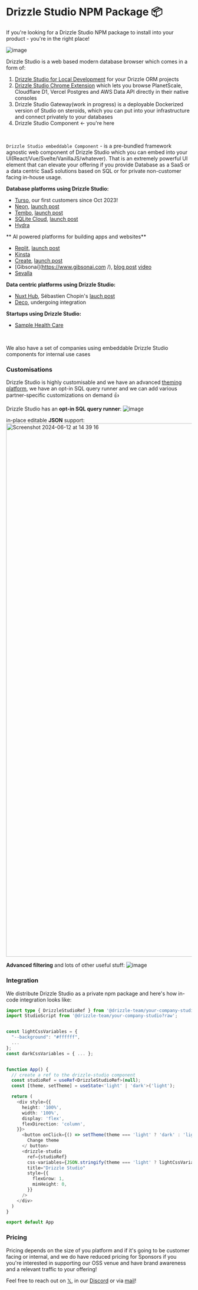 # Drizzle Studio NPM Package 📦
If you're looking for a Drizzle Studio NPM package to install into your product - you're in the right place!
<br>

![image](https://github.com/drizzle-team/drizzle-studio-npm/assets/4045375/9ac739e0-ec3d-4902-840d-abb3b71e3f17)

  
Drizzle Studio is a web based modern database browser which comes in a form of:
  1. [Drizzle Studio for Local Development](https://orm.drizzle.team/drizzle-studio/overview) for your Drizzle ORM projects
  2. [Drizzle Studio Chrome Extension](https://driz.link/extension) which lets you browse PlanetScale, Cloudflare D1, Vercel Postgres and AWS Data API directly in their native consoles
  3. Drizzle Studio Gateway(work in progress) is a deployable Dockerized version of Studio on steroids, which you can put into your infrastructure and connect privately to your databases
  4. Drizzle Studio Component <- you're here
  

<br>

`Drizzle Studio embeddable Component` - is a pre-bundled framework agnostic web component of Drizzle Studio which you can embed into your UI(React/Vue/Svelte/VanillaJS/whatever). That is an extremely powerful UI element that can elevate your offering if you provide Database as a SaaS or a data centric SaaS solutions based on SQL or for private non-customer facing in-house usage.  
  
**Database platforms using Drizzle Studio:**
- [Turso](https://turso.tech), our first customers since Oct 2023!
- [Neon](https://neon.tech), [launch post](https://neon.tech/docs/changelog/2024-05-24)
- [Tembo](https://tembo.io), [launch post](https://tembo.io/blog/announcing-sql-editor)
- [SQLite Cloud](https://sqlitecloud.io/), [launch post](https://blog.sqlitecloud.io/release-notes-introducing-database-studio-in-sqlite-cloud)
- [Hydra](https://www.hydra.so/)

** AI powered platforms for building apps and websites**
- [Replit](https://repl.it), [launch post](https://blog.replit.com/database-editor)
- [Kinsta](https://kinsta.com/)
- [Create](https://create.xyz), [launch post](https://x.com/create_xyz/status/1889479526499098830)
- [Gibsonai](https://www.gibsonai.com /), [blog post](https://www.gibsonai.com/blog/announcing-gibsonai-2-0-your-database-supercharged) [video](https://www.youtube.com/watch?v=87g5tL3SWhI)
- [Sevalla](https://sevalla.com/)

**Data centric platforms using Drizzle Studio:**
- [Nuxt Hub](https://hub.nuxt.com), Sébastien Chopin's [lauch post](https://x.com/Atinux/status/1768663789832929520)
- [Deco](https://deco.cx/), undergoing integration

**Startups using Drizzle Studio:**
- [Sample Health Care](https://samplehc.com/)

<br>

We also have a set of companies using embeddable Drizzle Studio components for internal use cases

### Customisations
Drizzle Studio is highly customisable and we have an advanced [theming platform](https://drizzle.studio), we have an opt-in SQL query runner and we can add various partner-specific customizations on demand 👍  

Drizzle Studio has an **opt-in SQL query runner**:
![image](https://github.com/drizzle-team/drizzle-studio-npm/assets/4045375/6e179d12-5026-4b9f-8e52-f4aa8ae8e883)

in-place editable **JSON** support:
<img width="1447" alt="Screenshot 2024-06-12 at 14 39 16" src="https://github.com/drizzle-team/drizzle-studio-npm/assets/4045375/f91bd27b-c868-4010-8309-465876529e81">

**Advanced filtering** and lots of other useful stuff:
![image](https://github.com/drizzle-team/drizzle-studio-npm/assets/4045375/8bbc4146-e66d-4231-9240-253335002032)

### Integration
We distribute Drizzle Studio as a private npm package and here's how in-code integration looks like:
```ts
import type { DrizzleStudioRef } from '@drizzle-team/your-company-studio';
import StudioScript from '@drizzle-team/your-company-studio?raw';


const lightCssVariables = {
  "--background": "#ffffff",
  ...
};
const darkCssVariables = { ... };


function App() {
  // create a ref to the drizzle-studio component
  const studioRef = useRef<DrizzleStudioRef>(null);
  const [theme, setTheme] = useState<'light' | 'dark'>('light');

  return (
    <div style={{
      height: '100%',
      width: '100%',
      display: 'flex',
      flexDirection: 'column',
    }}>
      <button onClick={() => setTheme(theme === 'light' ? 'dark' : 'light')}>
        Change theme
      </ button>
      <drizzle-studio
        ref={studioRef}
        css-variables={JSON.stringify(theme === 'light' ? lightCssVariables : darkCssVariables)} // styling 
        title="Drizzle Studio"
        style={{
          flexGrow: 1,
          minHeight: 0,
        }}
      />
    </div>
  )
}

export default App
```

### Pricing
Pricing depends on the size of you platform and if it's going to be customer facing or internal, and we do have reduced pricing for Sponsors if you you're interested in supporting our OSS venue and have brand awareness and a relevant traffic to your offering!
  
Feel free to reach out on [𝕏](https://x.com/drizzleorm), in our [Discord](https://driz.link/discord) or via [mail](mailto:aleksandrblokh@gmail.com)!
